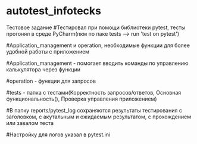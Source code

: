 # autotest_infotecks
Тестовое задание
#Тестировал при помощи библиотеки pytest, тесты прогонял в среде PyCharm(пкм по паке tests --> run 'test on pytest')

#Application_management и operation, необходимые функции для более удобной работы с приложением

#Application_management - помогает вводить команды по управлению калькулятора через функции

#operation - функции для запросов

#tests - папка с тестами(Корректность запросов/ответов, Основная функциональность(), Проверка управления приложением)

#В папку reports/pytest_log сохраняются результаты тестирования с заголовком, с акутальным и ожидаемым результатом, с прохождением или завалом теста

#Настройку для логов указал в pytest.ini
